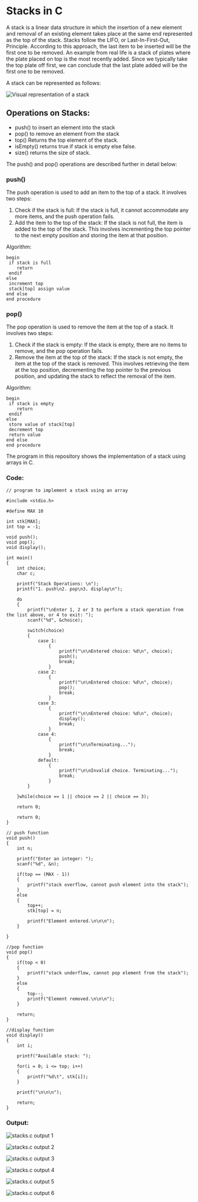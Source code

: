 # **Stacks in C**

A stack is a linear data structure in which the insertion of a new element and removal of an existing element takes place at the same end represented as the top of the stack. Stacks follow the LIFO, or Last-In-First-Out, Principle. According to this approach, the last item to be inserted will be the first one to be removed. An example from real life is a stack of plates where the plate placed on top is the most recently added. Since we typically take the top plate off first, we can conclude that the last plate added will be the first one to be removed.

A stack can be represented as follows:

![Visual representation of a stack](https://www.softwaretestinghelp.com/wp-content/qa/uploads/2019/06/pictorial-representation-of-stack.png)

## Operations on Stacks:
- push() to insert an element into the stack
- pop() to remove an element from the stack
- top() Returns the top element of the stack.
- isEmpty() returns true if stack is empty else false.
- size() returns the size of stack.

The push() and pop() operations are described further in detail below:

### **push()**
The push operation is used to add an item to the top of a stack. It involves two steps:

1. Check if the stack is full: If the stack is full, it cannot accommodate any more items, and the push operation fails.
2. Add the item to the top of the stack: If the stack is not full, the item is added to the top of the stack. This involves incrementing the top pointer to the next empty position and storing the item at that position.

Algorithm:

```
begin
 if stack is full
    return
 endif
else  
 increment top
 stack[top] assign value
end else
end procedure
```

### **pop()**
The pop operation is used to remove the item at the top of a stack. It involves two steps:

1. Check if the stack is empty: If the stack is empty, there are no items to remove, and the pop operation fails.
2. Remove the item at the top of the stack: If the stack is not empty, the item at the top of the stack is removed. This involves retrieving the item at the top position, decrementing the top pointer to the previous position, and updating the stack to reflect the removal of the item.

Algorithm:

```
begin
 if stack is empty
    return
 endif
else
 store value of stack[top]
 decrement top
 return value
end else
end procedure
```

The program in this repository shows the implementation of a stack using arrays in C.

### Code:

```
// program to implement a stack using an array

#include <stdio.h>

#define MAX 10

int stk[MAX];
int top = -1;

void push();
void pop();
void display();

int main()
{
    int choice;
	char c;
	
	printf("Stack Operations: \n");
	printf("1. push\n2. pop\n3. display\n");
	
	do
	{	
		printf("\nEnter 1, 2 or 3 to perform a stack operation from the list above, or 4 to exit: ");
		scanf("%d", &choice);
	
		switch(choice)
		{
			case 1:
				{
					printf("\n\nEntered choice: %d\n", choice);
					push();
					break;
				}
			case 2:
				{
					printf("\n\nEntered choice: %d\n", choice);
					pop();
					break;
				}
			case 3:
				{
					printf("\n\nEntered choice: %d\n", choice);
					display();
					break;				
				}
			case 4:
				{
					printf("\n\nTerminating...");
					break;
				}
			default:
				{
					printf("\n\nInvalid choice. Terminating...");
					break;
				}		
		}
		
	}while(choice == 1 || choice == 2 || choice == 3);
	
	return 0;

    return 0;
}

// push function
void push()
{
    int n;

	printf("Enter an integer: ");
	scanf("%d", &n);

    if(top == (MAX - 1))
    {
        printf("stack overflow, cannot push element into the stack");
    }
    else
    {
        top++;
        stk[top] = n;

        printf("Element entered.\n\n\n");
    }

}

//pop function
void pop()
{
    if(top < 0)
    {
        printf("stack underflow, cannot pop element from the stack");
    }
    else
    {
        top--;
        printf("Element removed.\n\n\n");
    }

    return;
}

//display function
void display()
{
    int i;

    printf("Available stack: ");

    for(i = 0; i <= top; i++)
    {
        printf("%d\t", stk[i]);
    }

    printf("\n\n\n");
    
    return;
}
```

### Output:

![stacks.c output 1](https://github.com/Aditi-exe/C-Stacks/blob/main/stacks1.PNG)

![stacks.c output 2](https://github.com/Aditi-exe/C-Stacks/blob/main/stacks2.PNG)

![stacks.c output 3](https://github.com/Aditi-exe/C-Stacks/blob/main/stacks3.PNG)

![stacks.c output 4](https://github.com/Aditi-exe/C-Stacks/blob/main/stacks4.PNG)

![stacks.c output 5](https://github.com/Aditi-exe/C-Stacks/blob/main/stacks5.PNG)

![stacks.c output 6](https://github.com/Aditi-exe/C-Stacks/blob/main/stacks6.PNG)


